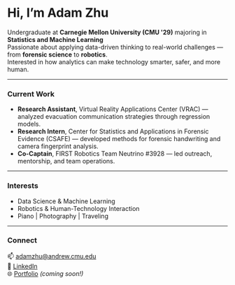# Hi, I’m Adam Zhu  

Undergraduate at **Carnegie Mellon University (CMU '29)** majoring in **Statistics and Machine Learning**  
Passionate about applying data-driven thinking to real-world challenges — from **forensic science** to **robotics**.  
Interested in how analytics can make technology smarter, safer, and more human.  

---

### Current Work
- **Research Assistant**, Virtual Reality Applications Center (VRAC) — analyzed evacuation communication strategies through regression models.  
- **Research Intern**, Center for Statistics and Applications in Forensic Evidence (CSAFE) — developed methods for forensic handwriting and camera fingerprint analysis.  
- **Co-Captain**, FIRST Robotics Team Neutrino #3928 — led outreach, mentorship, and team operations.  

---

### Interests
- Data Science & Machine Learning  
- Robotics & Human-Technology Interaction  
- Piano | Photography | Traveling 

---

### Connect
📫 [adamzhu@andrew.cmu.edu](mailto:adamzhu@andrew.cmu.edu)  
💼 [LinkedIn](https://www.linkedin.com/in/adam-zhu-cmu)  
🌐 [Portfolio](https://adamzhu.com) *(coming soon!)*
